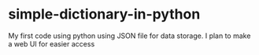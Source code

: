 # simple-dictionary-in-python
  My first code using python using JSON file for data storage.
  I plan to make a web UI for easier access
